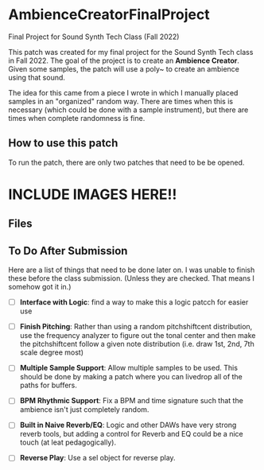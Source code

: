 # AmbienceCreatorFinalProject
Final Project for Sound Synth Tech Class (Fall 2022)

This patch was created for my final project for the Sound Synth Tech class in Fall 2022. The goal of the project is to create an **Ambience Creator**. Given some samples, the patch will use a poly~ to create an ambience using that sound.

The idea for this came from a piece I wrote in which I manually placed samples in an "organized" random way. There are times when this is necessary (which could be done with a sample instrument), but there are times when complete randomness is fine. 




## How to use this patch
To run the patch, there are only two patches that need to be be opened. 

# INCLUDE IMAGES HERE!!

## Files

## To Do After Submission
Here are a list of things that need to be done later on. I was unable to finish these before the class submission. (Unless they are checked. That means I somehow got it in.)
- [ ] **Interface with Logic**: find a way to make this a logic patcch for easier use
- [ ] **Finish Pitching**: Rather than using a random pitchshiftcent distribution, use the frequency analyzer to figure out the tonal center and then make the pitchshiftcent follow a given note distribution (i.e. draw 1st, 2nd, 7th scale degree most)
- [ ] **Multiple Sample Support**: Allow multiple samples to be used. This should be done by making a patch where you can livedrop all of the paths for buffers.
- [ ] **BPM Rhythmic Support**: Fix a BPM and time signature such that the ambience isn't just completely random.
- [ ] **Built in Naive Reverb/EQ**: Logic and other DAWs have very strong reverb tools, but adding a control for Reverb and EQ could be a nice touch (at leat pedagogically).
- [ ] **Reverse Play**: Use a sel object for reverse play. 

